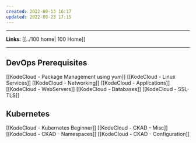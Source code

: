 ```yaml
---
created: 2022-09-13 16:17
updated: 2022-09-23 17:15
---
```

---
**Links**: [[../100 home| 100 Home]]

---
## DevOps Prerequisites 
[[KodeCloud - Package Management using yum]]
[[KodeCloud - Linux Services]]
[[KodeCloud - Networking]]
[[KodeCloud - Applications]]
[[KodeCloud - WebServers]]
[[KodeCloud - Databases]]
[[KodeCloud - SSL-TLS]]

## Kubernetes
[[KodeCloud - Kubernetes Beginner]]
[[KodeCloud - CKAD - Misc]]
[[KodeCloud - CKAD - Namespaces]]
[[KodeCloud - CKAD - Configuration]]